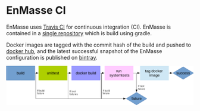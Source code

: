 # EnMasse CI

EnMasse uses [Travis CI](http://travis-ci.org/) for continuous integration (CI). EnMasse is
contained in a [single repository](https://github.com/EnMasseProject/enmasse) which is build using
gradle.

Docker images are tagged with the commit hash of the build and pushed to [docker hub](https://hub.docker.com/r/enmasseproject/), and the latest successful snapshot of the EnMasse configuration is published on [bintray](https://dl.bintray.com/enmasse/snapshots/latest/enmasse-latest.tgz).

![Overview](ci.png)
